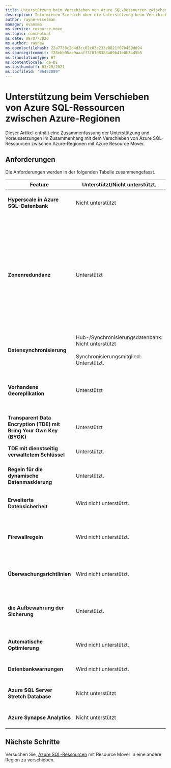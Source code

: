 ```yaml
---
title: Unterstützung beim Verschieben von Azure SQL-Ressourcen zwischen Regionen mit Azure Resource Mover
description: Informieren Sie sich über die Unterstützung beim Verschieben von Azure SQL-Ressourcen zwischen Regionen mit Azure Resource Mover.
author: rayne-wiselman
manager: evansma
ms.service: resource-move
ms.topic: conceptual
ms.date: 09/07/2020
ms.author: raynew
ms.openlocfilehash: 22a7738c2d4d3cc02c03c233e0821f07b459dd94
ms.sourcegitcommit: f28ebb95ae9aaaff3f87d8388a09b41e0b3445b5
ms.translationtype: HT
ms.contentlocale: de-DE
ms.lasthandoff: 03/29/2021
ms.locfileid: "96452089"
---
```

# <a name="support-for-moving-azure-sql-resources-between-azure-regions"></a>Unterstützung beim Verschieben von Azure SQL-Ressourcen zwischen Azure-Regionen

Dieser Artikel enthält eine Zusammenfassung der Unterstützung und Voraussetzungen im Zusammenhang mit dem Verschieben von Azure SQL-Ressourcen zwischen Azure-Regionen mit Azure Resource Mover.

## <a name="requirements"></a>Anforderungen

Die Anforderungen werden in der folgenden Tabelle zusammengefasst.

**Feature** | **Unterstützt/Nicht unterstützt.** | **Details**
--- | --- | ---
**Hyperscale in Azure SQL-Datenbank** | Nicht unterstützt | Mit Resource Mover können keine Datenbanken der Azure SQL Hyperscale-Dienstebene verschoben werden.
**Zonenredundanz** | Unterstützt |  Unterstützte Optionen für den Verschiebungsvorgang:<br/><br/> - Zwischen Regionen, die Zonenredundanz unterstützen<br/><br/> - Zwischen Regionen, die keine Zonenredundanz unterstützen<br/><br/> - Zwischen einer Region, die Zonenredundanz unterstützt, und einer Region, die keine Zonenredundanz unterstützt<br/><br/> - Zwischen einer Region, die keine Zonenredundanz unterstützt, und einer Region, die Zonenredundanz unterstützt 
**Datensynchronisierung** | Hub-/Synchronisierungsdatenbank: Nicht unterstützt<br/><br/> Synchronisierungsmitglied: Unterstützt. | Wird ein Synchronisierungsmitglied verschoben, müssen Sie die Datensynchronisierung mit der neuen Zieldatenbank einrichten.
**Vorhandene Georeplikation** | Unterstützt | Vorhandene Georeplikate werden der neuen primären Datenbank in der Zielregion zugeordnet.<br/><br/> Nach dem Verschieben muss das Seeding initialisiert werden. [Weitere Informationen](../azure-sql/database/active-geo-replication-configure-portal.md)
**Transparent Data Encryption (TDE) mit Bring Your Own Key (BYOK)** | Unterstützt | Weitere Informationen zum Verschieben von Schlüsseltresoren zwischen Regionen finden Sie [hier](../key-vault/general/move-region.md).
**TDE mit dienstseitig verwaltetem Schlüssel** | Unterstützt. |  Weitere Informationen zum Verschieben von Schlüsseltresoren zwischen Regionen finden Sie [hier](../key-vault/general/move-region.md).
**Regeln für die dynamische Datenmaskierung** | Unterstützt. | Regeln werden im Rahmen der Verschiebung automatisch in die Zielregion kopiert. [Weitere Informationen](../azure-sql/database/dynamic-data-masking-configure-portal.md)
**Erweiterte Datensicherheit** | Wird nicht unterstützt. | Problemumgehung: Führen Sie die Einrichtung auf der SQL Server-Ebene in der Zielregion durch. [Weitere Informationen](../azure-sql/database/azure-defender-for-sql.md)
**Firewallregeln** | Wird nicht unterstützt. | Problemumgehung: Richten Sie Firewallregeln für SQL Server in der Zielregion ein. Firewallregeln auf der Datenbankebene werden vom Quellserver auf den Zielserver kopiert. [Weitere Informationen](../azure-sql/database/firewall-create-server-level-portal-quickstart.md)
**Überwachungsrichtlinien** | Wird nicht unterstützt. | Richtlinien werden nach dem Verschieben auf die Standardeinstellung zurückgesetzt. Informationen zum Zurücksetzen finden Sie [hier](../azure-sql/database/auditing-overview.md).
**die Aufbewahrung der Sicherung** | Unterstützt. | Sicherungsaufbewahrungsrichtlinien für die Quelldatenbank werden in die Zieldatenbank übertragen. Informationen zum Ändern von Einstellungen nach dem Verschieben finden Sie [hier](../azure-sql/database/long-term-backup-retention-configure.md).
**Automatische Optimierung** | Wird nicht unterstützt. | Problemumgehung: Legen Sie nach dem Verschieben Einstellungen für die automatische Optimierung fest. [Weitere Informationen](../azure-sql/database/automatic-tuning-enable.md)
**Datenbankwarnungen** | Wird nicht unterstützt. | Problemumgehung: Richten Sie nach dem Verschieben Warnungen ein. [Weitere Informationen](../azure-sql/database/alerts-insights-configure-portal.md)
**Azure SQL Server Stretch Database** | Nicht unterstützt | SQL Server Stretch Database-Instanzen können nicht mit Resource Mover verschoben werden.
**Azure Synapse Analytics** | Nicht unterstützt | Azure Synapse Analytics kann nicht mit Resource Mover verschoben werden.
## <a name="next-steps"></a>Nächste Schritte

Versuchen Sie, [Azure SQL-Ressourcen](tutorial-move-region-sql.md) mit Resource Mover in eine andere Region zu verschieben.